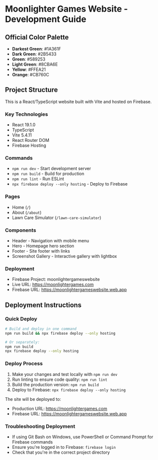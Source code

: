 # Moonlighter Games Website - Development Guide

## Official Color Palette

- **Darkest Green**: #1A361F
- **Dark Green**: #2B5433
- **Green**: #589253
- **Light Green**: #8CBA6E
- **Yellow**: #FFEA21
- **Orange**: #CB760C

## Project Structure

This is a React/TypeScript website built with Vite and hosted on Firebase.

### Key Technologies
- React 19.1.0
- TypeScript
- Vite 5.4.11
- React Router DOM
- Firebase Hosting

### Commands
- `npm run dev` - Start development server
- `npm run build` - Build for production
- `npm run lint` - Run ESLint
- `npx firebase deploy --only hosting` - Deploy to Firebase

### Pages
- Home (`/`)
- About (`/about`)
- Lawn Care Simulator (`/lawn-care-simulator`)

### Components
- Header - Navigation with mobile menu
- Hero - Homepage hero section
- Footer - Site footer with links
- Screenshot Gallery - Interactive gallery with lightbox

### Deployment
- Firebase Project: moonlightergameswebsite
- Live URL: https://moonlightergames.com
- Firebase URL: https://moonlightergameswebsite.web.app

## Deployment Instructions

### Quick Deploy
```bash
# Build and deploy in one command
npm run build && npx firebase deploy --only hosting

# Or separately:
npm run build
npx firebase deploy --only hosting
```

### Deploy Process
1. Make your changes and test locally with `npm run dev`
2. Run linting to ensure code quality: `npm run lint`
3. Build the production version: `npm run build`
4. Deploy to Firebase: `npx firebase deploy --only hosting`

The site will be deployed to:
- Production URL: https://moonlightergames.com
- Firebase URL: https://moonlightergameswebsite.web.app

### Troubleshooting Deployment
- If using Git Bash on Windows, use PowerShell or Command Prompt for Firebase commands
- Ensure you're logged in to Firebase: `firebase login`
- Check that you're in the correct project directory